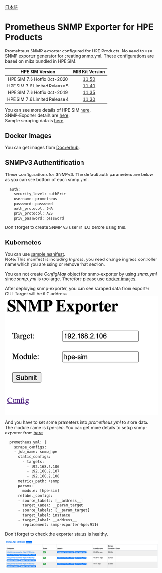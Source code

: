 [日本語](README.md)
# Prometheus SNMP Exporter for HPE Products

Promehteus SNMP exporter configured for
HPE Products. No need to use SNMP exporter generator for creating snmp.yml. These configurations are based on mibs bundled in HPE SIM.  

|  HPE SIM Version  |  MIB Kit Version  |
| :---: | :---: |
|  HPE SIM 7.6 Hotfix Oct-2020  |  [11.50](https://support.hpe.com/hpsc/swd/public/detail?swItemId=MTX-0741569cd81544c78f02136736)  |
|  HPE SIM 7.6 Limited Release 5  |  [11.40](https://support.hpe.com/hpsc/swd/public/detail?swItemId=MTX-aaf94a5dd38d42dda86fc083d8)  |
|  HPE SIM 7.6 Hotfix Oct-2019  |  [11.35](https://support.hpe.com/hpsc/swd/public/detail?swItemId=MTX-53293d026fb147958b223069b6)  |
|  HPE SIM 7.6 Limited Release 4  |  [11.30](https://support.hpe.com/hpsc/swd/public/detail?swItemId=MTX-c06c7ce759924d38a33b7023bf)  |

You can see more details of HPE SIM [here](https://support.hpe.com/hpesc/public/docDisplay?docId=emr_na-c04272529).  
SNMP-Exporter details are [here](https://github.com/prometheus/snmp_exporter).  
Sample scraping data is [here](docs/sample_output_data.txt).

## Docker Images
You can get images from [Dockerhub](https://hub.docker.com/r/fideltak/snmp-exporter-hpe).

## SNMPv3 Authentification
These configurations for SNMPv3. The default auth parameters are below as you can see bottom of each snmp.yml.

```
  auth:
    security_level: authPriv
    username: prometheus
    password: password
    auth_protocol: SHA
    priv_protocol: AES
    priv_password: password
```

Don't forget to create SNMP v3 user in iLO before using this. 

## Kubernetes
You can use [sample manifest](k8s-sample.yml).  
Note: This manifest is including *Ingress*, you need change ingress controller name which you are using or remove that section.  

You can not create *ConfigMap* object for snmp-exporter by using *snmp.yml* since *snmp.yml* is too large. Therefore please use [docker images](https://hub.docker.com/r/fideltak/snmp-exporter-hpe).

After deploying snmp-exporter, you can see scraped data from exporter GUI. Target will be iLO address.  
![snmp-exporter-gui](./docs/exporter-sample01.png)

And you have to set some prameters into *prometheus.yml* to store data.  
The module name is *hpe-sim*.
You can get more details to setup snmp-exporter from [here](https://github.com/prometheus/snmp_exporter).

```
  prometheus.yml: |
    scrape_configs:
    - job_name: snmp_hpe
      static_configs:
        - targets:
          - 192.168.2.106
          - 192.168.2.107
          - 192.168.2.108
      metrics_path: /snmp
      params:
        module: [hpe-sim]
      relabel_configs:
      - source_labels: [__address__]
        target_label: __param_target
      - source_labels: [__param_target]
        target_label: instance
      - target_label: __address__
        replacement: snmp-exporter-hpe:9116
```

Don't forget to check the exporter status is healthy.

![prometheus-targets](./docs/prometheus-target01.png)
